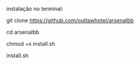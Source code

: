 instalação no terminal:

git clone https://github.com/outlawhotel/arsenalbb

cd arsenalbb

chmod +x install.sh

install.sh

